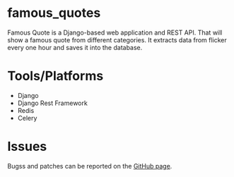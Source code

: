 # famous_quotes
Famous Quote is a Django-based web application and REST API. That will show a famous quote from different categories. It extracts data from flicker every one hour and saves it into the database. 

# Tools/Platforms
- Django
- Django Rest Framework
- Redis
- Celery

# Issues
Bugss and patches can be reported on the [GitHub page]( https://github.com/3sarojbhattarai/famous_quotes/issues).


